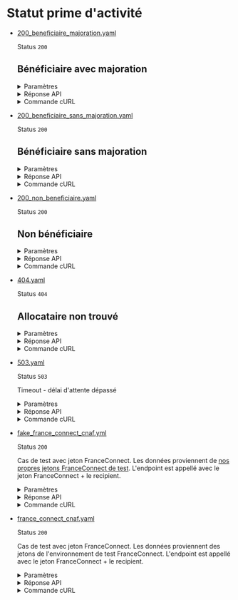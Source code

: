 # Statut prime d'activité
* [200_beneficiaire_majoration.yaml](200_beneficiaire_majoration.yaml)

  Status `200`

  ## Bénéficiaire avec majoration

  <details><summary>Paramètres</summary>
  <p>

  ```json
  {
    "nomNaissance": "MARTIN",
    "prenoms": [
      "SAMUEL"
    ],
    "anneeDateDeNaissance": 1980,
    "moisDateDeNaissance": 9,
    "jourDateDeNaissance": 20,
    "codeInseeLieuDeNaissance": "08480",
    "codePaysLieuDeNaissance": "99100",
    "sexe": "M"
  }
  ```

  </p>
  </details>

  <details><summary>Réponse API</summary>
  <p>

  ```json
  {
    "status": "beneficiaire",
    "majoration": true,
    "dateDebut": "1992-11-20",
    "dateFin": "1993-02-20"
  }
  ```

  </p>
  </details>

  <details><summary>Commande cURL</summary>
  <p>

  ```bash
  curl -H "X-Api-Key: $token" \
    -G -d 'nomNaissance=MARTIN' -d 'prenoms[]=SAMUEL' -d 'anneeDateDeNaissance=1980' -d 'moisDateDeNaissance=9' -d 'jourDateDeNaissance=20' -d 'codeInseeLieuDeNaissance=08480' -d 'codePaysLieuDeNaissance=99100' -d 'sexe=M' \
    --url "https://staging.particulier.api.gouv.fr/api/v2/prime-activite"
  ```

  </p>
  </details>
* [200_beneficiaire_sans_majoration.yaml](200_beneficiaire_sans_majoration.yaml)

  Status `200`

  ## Bénéficiaire sans majoration

  <details><summary>Paramètres</summary>
  <p>

  ```json
  {
    "nomNaissance": "GONTRAND",
    "prenoms": [
      "YVES"
    ],
    "anneeDateDeNaissance": 1980,
    "moisDateDeNaissance": 9,
    "jourDateDeNaissance": 20,
    "codeInseeLieuDeNaissance": "08480",
    "codePaysLieuDeNaissance": "99100",
    "sexe": "M"
  }
  ```

  </p>
  </details>

  <details><summary>Réponse API</summary>
  <p>

  ```json
  {
    "status": "beneficiaire",
    "majoration": false,
    "dateDebut": "1992-11-20",
    "dateFin": "1993-02-20"
  }
  ```

  </p>
  </details>

  <details><summary>Commande cURL</summary>
  <p>

  ```bash
  curl -H "X-Api-Key: $token" \
    -G -d 'nomNaissance=GONTRAND' -d 'prenoms[]=YVES' -d 'anneeDateDeNaissance=1980' -d 'moisDateDeNaissance=9' -d 'jourDateDeNaissance=20' -d 'codeInseeLieuDeNaissance=08480' -d 'codePaysLieuDeNaissance=99100' -d 'sexe=M' \
    --url "https://staging.particulier.api.gouv.fr/api/v2/prime-activite"
  ```

  </p>
  </details>
* [200_non_beneficiaire.yaml](200_non_beneficiaire.yaml)

  Status `200`

  ## Non bénéficiaire

  <details><summary>Paramètres</summary>
  <p>

  ```json
  {
    "nomNaissance": "LAGAFFE",
    "prenoms": [
      "GASTON"
    ],
    "anneeDateDeNaissance": 1980,
    "moisDateDeNaissance": 9,
    "jourDateDeNaissance": 20,
    "codeInseeLieuDeNaissance": "08480",
    "codePaysLieuDeNaissance": "99100",
    "sexe": "M"
  }
  ```

  </p>
  </details>

  <details><summary>Réponse API</summary>
  <p>

  ```json
  {
    "status": "non_beneficiaire",
    "majoration": null,
    "dateDebut": null,
    "dateFin": null
  }
  ```

  </p>
  </details>

  <details><summary>Commande cURL</summary>
  <p>

  ```bash
  curl -H "X-Api-Key: $token" \
    -G -d 'nomNaissance=LAGAFFE' -d 'prenoms[]=GASTON' -d 'anneeDateDeNaissance=1980' -d 'moisDateDeNaissance=9' -d 'jourDateDeNaissance=20' -d 'codeInseeLieuDeNaissance=08480' -d 'codePaysLieuDeNaissance=99100' -d 'sexe=M' \
    --url "https://staging.particulier.api.gouv.fr/api/v2/prime-activite"
  ```

  </p>
  </details>
* [404.yaml](404.yaml)

  Status `404`

  ## Allocataire non trouvé

  <details><summary>Paramètres</summary>
  <p>

  ```json
  {
    "nomNaissance": "DUBOCHE",
    "prenoms": [
      "JEROME"
    ],
    "anneeDateDeNaissance": 2002,
    "moisDateDeNaissance": 12,
    "jourDateDeNaissance": 5,
    "codeInseeLieuDeNaissance": "08480",
    "codePaysLieuDeNaissance": "99100",
    "sexe": "M"
  }
  ```

  </p>
  </details>

  <details><summary>Réponse API</summary>
  <p>

  ```json
  {
    "error": "not_found",
    "reason": "Dossier allocataire inexistant. Le document ne peut être édité.",
    "message": "Dossier allocataire inexistant. Le document ne peut être édité."
  }
  ```

  </p>
  </details>

  <details><summary>Commande cURL</summary>
  <p>

  ```bash
  curl -H "X-Api-Key: $token" \
    -G -d 'nomNaissance=DUBOCHE' -d 'prenoms[]=JEROME' -d 'anneeDateDeNaissance=2002' -d 'moisDateDeNaissance=12' -d 'jourDateDeNaissance=5' -d 'codeInseeLieuDeNaissance=08480' -d 'codePaysLieuDeNaissance=99100' -d 'sexe=M' \
    --url "https://staging.particulier.api.gouv.fr/api/v2/prime-activite"
  ```

  </p>
  </details>
* [503.yaml](503.yaml)

  Status `503`

  Timeout - délai d'attente dépassé

  <details><summary>Paramètres</summary>
  <p>

  ```json
  {
    "nomNaissance": "DUBOCHE",
    "prenoms": [
      "JEROME"
    ],
    "codeInseeLieuDeNaissance": "00503",
    "codePaysLieuDeNaissance": "99100",
    "sexe": "F"
  }
  ```

  </p>
  </details>

  <details><summary>Réponse API</summary>
  <p>

  ```json
  {
    "error": "network_error",
    "reason": "timeout of 10000 ms exceeded",
    "message": "Une erreur est survenue lors de l'appel au fournisseur de donnée"
  }
  ```

  </p>
  </details>

  <details><summary>Commande cURL</summary>
  <p>

  ```bash
  curl -H "X-Api-Key: $token" \
    -G -d 'nomNaissance=DUBOCHE' -d 'prenoms[]=JEROME' -d 'codeInseeLieuDeNaissance=00503' -d 'codePaysLieuDeNaissance=99100' -d 'sexe=F' \
    --url "https://staging.particulier.api.gouv.fr/api/v2/prime-activite"
  ```

  </p>
  </details>
* [fake_france_connect_cnaf.yml](fake_france_connect_cnaf.yml)

  Status `200`

  Cas de test avec jeton FranceConnect.
Les données proviennent de [nos propres jetons FranceConnect de test](../france_connect/cnaf_css.yml).
L'endpoint est appellé avec le jeton FranceConnect + le recipient.

  <details><summary>Paramètres</summary>
  <p>

  ```json
  {
    "prenoms": [
      "Georges"
    ],
    "nomNaissance": "CNAF",
    "anneeDateDeNaissance": 2002,
    "moisDateDeNaissance": 1,
    "jourDateDeNaissance": 1,
    "sexe": "M",
    "codeInseeLieuDeNaissance": "75002",
    "codePaysLieuDeNaissance": "99100"
  }
  ```

  </p>
  </details>

  <details><summary>Réponse API</summary>
  <p>

  ```json
  {
    "status": "beneficiaire",
    "majoration": true,
    "dateDebut": "2021-05-05",
    "dateFin": "2021-08-05"
  }
  ```

  </p>
  </details>

  <details><summary>Commande cURL</summary>
  <p>

  ```bash
  curl -H "Authorization: Bearer $token_france_connect" --url "https://staging.particulier.api.gouv.fr/api/v2/prime-activite?recipient=13002526500013"
  ```

  </p>
  </details>
* [france_connect_cnaf.yaml](france_connect_cnaf.yaml)

  Status `200`

  Cas de test avec jeton FranceConnect.
Les données proviennent des jetons de l'environnement de test FranceConnect.
L'endpoint est appellé avec le jeton FranceConnect + le recipient.

  <details><summary>Paramètres</summary>
  <p>

  ```json
  {
    "prenoms": [
      "Angela",
      "Claire",
      "Louise"
    ],
    "nomNaissance": "DUBOIS",
    "anneeDateDeNaissance": 1962,
    "moisDateDeNaissance": 8,
    "jourDateDeNaissance": 24,
    "sexe": "F",
    "codeInseeLieuDeNaissance": "75107",
    "codePaysLieuDeNaissance": "99100"
  }
  ```

  </p>
  </details>

  <details><summary>Réponse API</summary>
  <p>

  ```json
  {
    "status": "beneficiaire",
    "majoration": false,
    "dateDebut": "2023-02-01",
    "dateFin": "2023-05-01"
  }
  ```

  </p>
  </details>

  <details><summary>Commande cURL</summary>
  <p>

  ```bash
  curl -H "Authorization: Bearer $token_france_connect" --url "https://staging.particulier.api.gouv.fr/api/v2/prime-activite?recipient=13002526500013"
  ```

  </p>
  </details>
